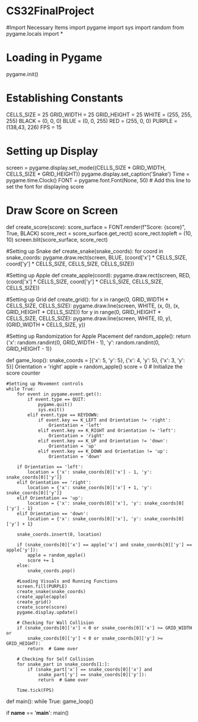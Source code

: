 # CS32FinalProject
#Import Necessary Items
import pygame
import sys
import random
from pygame.locals import *

# Loading in Pygame
pygame.init()

# Establishing Constants
CELLS_SIZE = 25
GRID_WIDTH = 25
GRID_HEIGHT = 25
WHITE = (255, 255, 255)
BLACK = (0, 0, 0)
BLUE = (0, 0, 255)
RED = (255, 0, 0)
PURPLE = (138,43, 226)
FPS = 15

# Setting up Display
screen = pygame.display.set_mode((CELLS_SIZE * GRID_WIDTH, CELLS_SIZE * GRID_HEIGHT))
pygame.display.set_caption('Snake')
Time = pygame.time.Clock()
FONT = pygame.font.Font(None, 50)  # Add this line to set the font for displaying score

# Draw Score on Screen
def create_score(score):
    score_surface = FONT.render(f"Score: {score}", True, BLACK)
    score_rect = score_surface.get_rect()
    score_rect.topleft = (10, 10)
    screen.blit(score_surface, score_rect)
    
#Setting up Snake
def create_snake(snake_coords):
    for coord in snake_coords:
        pygame.draw.rect(screen, BLUE, (coord['x'] * CELLS_SIZE, coord['y'] * CELLS_SIZE, CELLS_SIZE, CELLS_SIZE))

#Setting up Apple
def create_apple(coord):
    pygame.draw.rect(screen, RED, (coord['x'] * CELLS_SIZE, coord['y'] * CELLS_SIZE, CELLS_SIZE, CELLS_SIZE))

#Setting up Grid
def create_grid():
    for x in range(0, GRID_WIDTH * CELLS_SIZE, CELLS_SIZE):
        pygame.draw.line(screen, WHITE, (x, 0), (x, GRID_HEIGHT * CELLS_SIZE))
    for y in range(0, GRID_HEIGHT * CELLS_SIZE, CELLS_SIZE):
        pygame.draw.line(screen, WHITE, (0, y), (GRID_WIDTH * CELLS_SIZE, y))

#Setting up Randomization for Apple Placement
def random_apple():
    return {'x': random.randint(0, GRID_WIDTH - 1), 'y': random.randint(0, GRID_HEIGHT - 1)}


def game_loop():
    snake_coords = [{'x': 5, 'y': 5}, {'x': 4, 'y': 5}, {'x': 3, 'y': 5}]
    Orientation = 'right'
    apple = random_apple()
    score = 0  # Initialize the score counter
    
    #Setting up Movement controls
    while True:
        for event in pygame.event.get():
            if event.type == QUIT:
                pygame.quit()
                sys.exit()
            elif event.type == KEYDOWN:
                if event.key == K_LEFT and Orientation != 'right':
                    Orientation = 'left'
                elif event.key == K_RIGHT and Orientation != 'left':
                    Orientation = 'right'
                elif event.key == K_UP and Orientation != 'down':
                    Orientation = 'up'
                elif event.key == K_DOWN and Orientation != 'up':
                    Orientation = 'down'

        if Orientation == 'left':
            location = {'x': snake_coords[0]['x'] - 1, 'y': snake_coords[0]['y']}
        elif Orientation == 'right':
            location = {'x': snake_coords[0]['x'] + 1, 'y': snake_coords[0]['y']}
        elif Orientation == 'up':
            location = {'x': snake_coords[0]['x'], 'y': snake_coords[0]['y'] - 1}
        elif Orientation == 'down':
            location = {'x': snake_coords[0]['x'], 'y': snake_coords[0]['y'] + 1}

        snake_coords.insert(0, location)

        if (snake_coords[0]['x'] == apple['x'] and snake_coords[0]['y'] == apple['y']):
            apple = random_apple()
            score += 1
        else:
            snake_coords.pop()

        #Loading Visuals and Running Functions
        screen.fill(PURPLE)
        create_snake(snake_coords)
        create_apple(apple)
        create_grid()
        create_score(score)
        pygame.display.update()

        # Checking for Wall Collision
        if (snake_coords[0]['x'] < 0 or snake_coords[0]['x'] >= GRID_WIDTH or
            snake_coords[0]['y'] < 0 or snake_coords[0]['y'] >= GRID_HEIGHT):
            return  # Game over

        # Checking for Self Collision
        for snake_part in snake_coords[1:]:
            if (snake_part['x'] == snake_coords[0]['x'] and
                snake_part['y'] == snake_coords[0]['y']):
                return  # Game over

        Time.tick(FPS)

def main():
    while True:
        game_loop()

if __name__ == '__main__':
    main()
